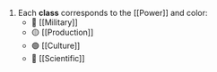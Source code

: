 1. Each **class** corresponds to the [[Power]] and color:
	- 🔴 [[Military]]
	- 🟡 [[Production]]
	- 🟢 [[Culture]]
	- 🔵 [[Scientific]]
